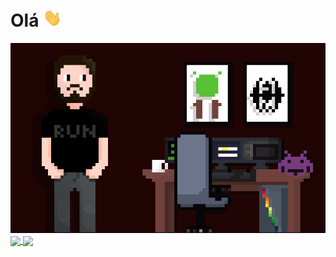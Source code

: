 # Olá <img src ="https://raw.githubusercontent.com/guilherme-mutao/guilherme-mutao/master//hi.gif" width="30px">

 <img src ="https://raw.githubusercontent.com/guilherme-mutao/guilherme-mutao/master/githubart.png" >
 <a href="https://github.com/guilherme-mutao">
  <img align="center" width="400em" src="https://github-readme-stats.vercel.app/api?username=guilherme-mutao&show_icons=true&theme=midnight-purple&include_all_commits=true&count_private=true"/>
  <img align="center" width="400em" src="https://github-readme-stats.vercel.app/api/top-langs/?username=guilherme-mutao&show_icons=truelayout=compact&langs_count=16&theme=midnight-purple&count_private=true"/>
</a>

